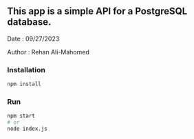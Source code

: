 ## This app is a simple API for a PostgreSQL database.

Date : 09/27/2023

Author : Rehan Ali-Mahomed

### Installation
```bash
npm install
```

### Run
```bash
npm start
# or
node index.js
```
